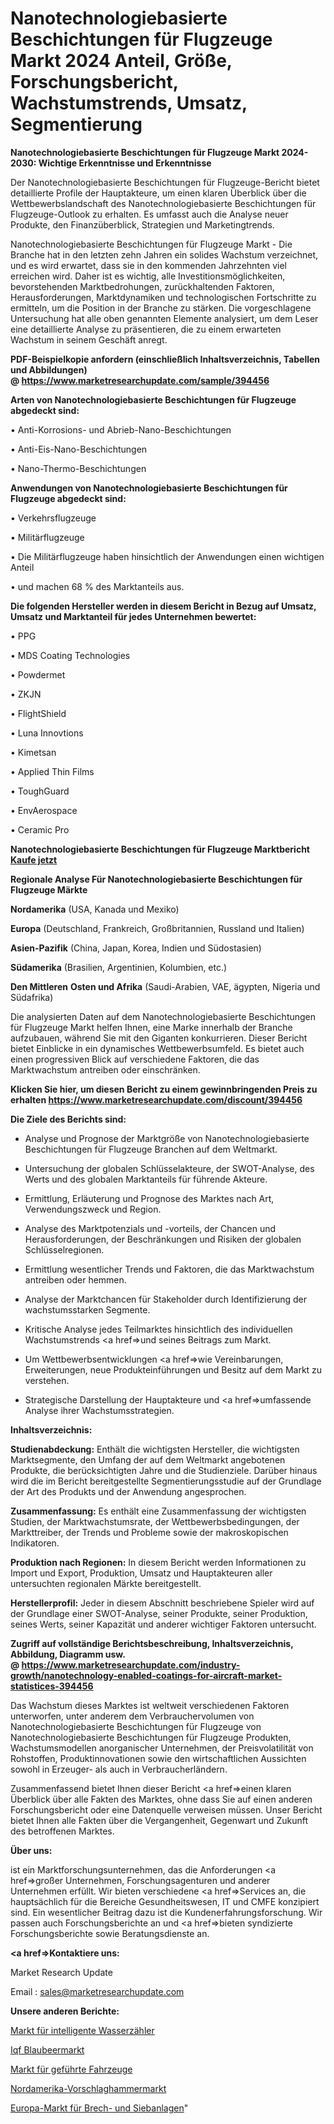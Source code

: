 # Nanotechnologiebasierte Beschichtungen für Flugzeuge Markt 2024 Anteil, Größe, Forschungsbericht, Wachstumstrends, Umsatz, Segmentierung

<strong>Nanotechnologiebasierte Beschichtungen für Flugzeuge Markt 2024-2030: Wichtige Erkenntnisse und Erkenntnisse</strong>

Der Nanotechnologiebasierte Beschichtungen für Flugzeuge-Bericht bietet detaillierte Profile der Hauptakteure, um einen klaren Überblick über die Wettbewerbslandschaft des Nanotechnologiebasierte Beschichtungen für Flugzeuge-Outlook zu erhalten. Es umfasst auch die Analyse neuer Produkte, den Finanzüberblick, Strategien und Marketingtrends.

Nanotechnologiebasierte Beschichtungen für Flugzeuge Markt - Die Branche hat in den letzten zehn Jahren ein solides Wachstum verzeichnet, und es wird erwartet, dass sie in den kommenden Jahrzehnten viel erreichen wird. Daher ist es wichtig, alle Investitionsmöglichkeiten, bevorstehenden Marktbedrohungen, zurückhaltenden Faktoren, Herausforderungen, Marktdynamiken und technologischen Fortschritte zu ermitteln, um die Position in der Branche zu stärken. Die vorgeschlagene Untersuchung hat alle oben genannten Elemente analysiert, um dem Leser eine detaillierte Analyse zu präsentieren, die zu einem erwarteten Wachstum in seinem Geschäft anregt.

<strong><b>PDF-Beispielkopie anfordern (einschließlich Inhaltsverzeichnis, Tabellen und Abbildungen) @ </b></strong><strong><a href=https://www.marketresearchupdate.com/sample/394456><strong>https://www.marketresearchupdate.com/sample/394456</u></a></strong></strong>

<strong>Arten von Nanotechnologiebasierte Beschichtungen für Flugzeuge abgedeckt sind:</strong>

• Anti-Korrosions- und Abrieb-Nano-Beschichtungen

• Anti-Eis-Nano-Beschichtungen

• Nano-Thermo-Beschichtungen

<strong>Anwendungen von Nanotechnologiebasierte Beschichtungen für Flugzeuge abgedeckt sind:</strong>

• Verkehrsflugzeuge

• Militärflugzeuge

• Die Militärflugzeuge haben hinsichtlich der Anwendungen einen wichtigen Anteil

• und machen 68 % des Marktanteils aus.

<strong>Die folgenden Hersteller werden in diesem Bericht in Bezug auf Umsatz, Umsatz und Marktanteil für jedes Unternehmen bewertet:</strong>

• PPG

• MDS Coating Technologies

• Powdermet

• ZKJN

• FlightShield

• Luna Innovtions

• Kimetsan

• Applied Thin Films

• ToughGuard

• EnvAerospace

• Ceramic Pro

<strong>Nanotechnologiebasierte Beschichtungen für Flugzeuge Marktbericht <a href=https://www.marketresearchupdate.com/buynow/394456>Kaufe jetzt</a></strong>

<strong>Regionale Analyse Für Nanotechnologiebasierte Beschichtungen für Flugzeuge Märkte</strong>

<strong>Nordamerika</strong> (USA, Kanada und Mexiko)

<strong>Europa</strong> (Deutschland, Frankreich, Großbritannien, Russland und Italien)

<strong>Asien-Pazifik</strong> (China, Japan, Korea, Indien und Südostasien)

<strong>Südamerika</strong> (Brasilien, Argentinien, Kolumbien, etc.)

<strong>Den Mittleren</strong> <strong>Osten und Afrika</strong> (Saudi-Arabien, VAE, ägypten, Nigeria und Südafrika)

Die analysierten Daten auf dem Nanotechnologiebasierte Beschichtungen für Flugzeuge Markt helfen Ihnen, eine Marke innerhalb der Branche aufzubauen, während Sie mit den Giganten konkurrieren. Dieser Bericht bietet Einblicke in ein dynamisches Wettbewerbsumfeld. Es bietet auch einen progressiven Blick auf verschiedene Faktoren, die das Marktwachstum antreiben oder einschränken.

<strong>Klicken Sie hier, um diesen Bericht zu einem gewinnbringenden Preis zu erhalten
</strong><strong><a href=https://www.marketresearchupdate.com/discount/394456>https://www.marketresearchupdate.com/discount/394456</b></u></strong></a>

<strong>Die Ziele des Berichts sind:</strong>

- Analyse und Prognose der Marktgröße von Nanotechnologiebasierte Beschichtungen für Flugzeuge Branchen auf dem Weltmarkt.

- Untersuchung der globalen Schlüsselakteure, der SWOT-Analyse, des Werts und des globalen Marktanteils für führende Akteure.

- Ermittlung, Erläuterung und Prognose des Marktes nach Art, Verwendungszweck und Region.

- Analyse des Marktpotenzials und -vorteils, der Chancen und Herausforderungen, der Beschränkungen und Risiken der globalen Schlüsselregionen.

- Ermittlung wesentlicher Trends und Faktoren, die das Marktwachstum antreiben oder hemmen.

- Analyse der Marktchancen für Stakeholder durch Identifizierung der wachstumsstarken Segmente.

- Kritische Analyse jedes Teilmarktes hinsichtlich des individuellen Wachstumstrends <a href=>und</a> seines Beitrags zum Markt.

- Um Wettbewerbsentwicklungen <a href=>wie</a> Vereinbarungen, Erweiterungen, neue Produkteinführungen und Besitz auf dem Markt zu verstehen.

- Strategische Darstellung der Hauptakteure und <a href=>umfas</a>sende Analyse ihrer Wachstumsstrategien.

<strong>Inhaltsverzeichnis:</strong>

<strong>Studienabdeckung:</strong> Enthält die wichtigsten Hersteller, die wichtigsten Marktsegmente, den Umfang der auf dem Weltmarkt angebotenen Produkte, die berücksichtigten Jahre und die Studienziele. Darüber hinaus wird die im Bericht bereitgestellte Segmentierungsstudie auf der Grundlage der Art des Produkts und der Anwendung angesprochen.

<strong>Zusammenfassung:</strong> Es enthält eine Zusammenfassung der wichtigsten Studien, der Marktwachstumsrate, der Wettbewerbsbedingungen, der Markttreiber, der Trends und Probleme sowie der makroskopischen Indikatoren.

<strong>Produktion nach Regionen:</strong> In diesem Bericht werden Informationen zu Import und Export, Produktion, Umsatz und Hauptakteuren aller untersuchten regionalen Märkte bereitgestellt.

<strong>Herstellerprofil:</strong> Jeder in diesem Abschnitt beschriebene Spieler wird auf der Grundlage einer SWOT-Analyse, seiner Produkte, seiner Produktion, seines Werts, seiner Kapazität und anderer wichtiger Faktoren untersucht.

<strong><b>Zugriff auf vollständige Berichtsbeschreibung, Inhaltsverzeichnis, Abbildung, Diagramm usw. @ </b></strong><strong><a href=https://www.marketresearchupdate.com/industry-growth/nanotechnology-enabled-coatings-for-aircraft-market-statistices-394456>https://www.marketresearchupdate.com/industry-growth/nanotechnology-enabled-coatings-for-aircraft-market-statistices-394456</a></strong>

Das Wachstum dieses Marktes ist weltweit verschiedenen Faktoren unterworfen, unter anderem dem Verbrauchervolumen von Nanotechnologiebasierte Beschichtungen für Flugzeuge von Nanotechnologiebasierte Beschichtungen für Flugzeuge Produkten, Wachstumsmodellen anorganischer Unternehmen, der Preisvolatilität von Rohstoffen, Produktinnovationen sowie den wirtschaftlichen Aussichten sowohl in Erzeuger- als auch in Verbraucherländern.

Zusammenfassend bietet Ihnen dieser Bericht <a href=>einen</a> klaren Überblick über alle Fakten des Marktes, ohne dass Sie auf einen anderen Forschungsbericht oder eine Datenquelle verweisen müssen. Unser Bericht bietet Ihnen alle Fakten über die Vergangenheit, Gegenwart und Zukunft des betroffenen Marktes.

<strong>Über uns:</strong>

 ist ein Marktforschungsunternehmen, das die Anforderungen <a href=>großer</a> Unternehmen, Forschungsagenturen und anderer Unternehmen erfüllt. Wir bieten verschiedene <a href=>Services</a> an, die hauptsächlich für die Bereiche Gesundheitswesen, IT und CMFE konzipiert sind. Ein wesentlicher Beitrag dazu ist die Kundenerfahrungsforschung. Wir passen auch Forschungsberichte an und <a href=>bieten</a> syndizierte Forschungsberichte sowie Beratungsdienste an.

<strong><a href=>Kontaktiere uns:</a></strong>

Market Research Update

Email : sales@marketresearchupdate.com

<strong>Unsere anderen Berichte:</strong>

<a href=https://www.linkedin.com/pulse/smart-water-meter-market-has-huge-demand-worldwide-profiling>Markt für intelligente Wasserzähler</a>

<a href=https://www.linkedin.com/pulse/iqf-blueberry-market-outlooks-2023-size-players-cost-structures>Iqf Blaubeermarkt</a>

<a href=https://www.linkedin.com/pulse/guided-vehicles-market-outlooks-2023-size-players>Markt für geführte Fahrzeuge</a>

<a href=https://www.linkedin.com/pulse/north-america-sledgehammer-market-2023-latest>Nordamerika-Vorschlaghammermarkt</a>

<a href=https://www.linkedin.com/pulse/europe-crushing-screening-equipment-market-2030-see-huge>Europa-Markt für Brech- und Siebanlagen</a>"
